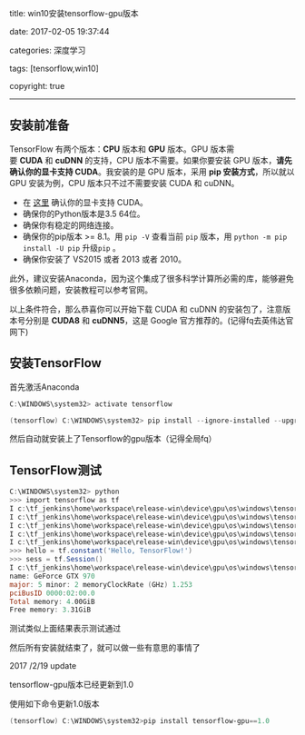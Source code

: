 title: win10安装tensorflow-gpu版本

date: 2017-02-05 19:37:44

categories: 深度学习

tags: [tensorflow,win10]

copyright: true

------

## 安装前准备

TensorFlow 有两个版本：**CPU** 版本和 **GPU** 版本。GPU 版本需要 **CUDA** 和 **cuDNN** 的支持，CPU 版本不需要。如果你要安装 GPU 版本，**请先确认你的显卡支持 CUDA**。我安装的是 GPU 版本，采用 **pip 安装方式**，所以就以 GPU 安装为例，CPU 版本只不过不需要安装 CUDA 和 cuDNN。

- 在 [这里](https://developer.nvidia.com/cuda-gpus) 确认你的显卡支持 CUDA。
- 确保你的Python版本是3.5 64位。
- 确保你有稳定的网络连接。
- 确保你的pip版本 >= 8.1。用 `pip -V` 查看当前 `pip` 版本，用 `python -m pip install -U pip` 升级`pip` 。
- 确保你安装了 VS2015 或者 2013 或者 2010。

此外，建议安装Anaconda，因为这个集成了很多科学计算所必需的库，能够避免很多依赖问题，安装教程可以参考官网。

以上条件符合，那么恭喜你可以开始下载 CUDA 和 cuDNN 的安装包了，注意版本号分别是 **CUDA8** 和 **cuDNN5**，这是 Google 官方推荐的。(记得fq去英伟达官网下)



## 安装TensorFlow

首先激活Anaconda

```powershell
C:\WINDOWS\system32> activate tensorflow

(tensorflow) C:\WINDOWS\system32> pip install --ignore-installed --upgrade https://storage.googleapis.com/tensorflow/windows/gpu/tensorflow_gpu-0.12.0-cp35-cp35m-win_amd64.whl
```

然后自动就安装上了Tensorflow的gpu版本（记得全局fq）

## TensorFlow测试

```powershell
C:\WINDOWS\system32> python
>>> import tensorflow as tf
I c:\tf_jenkins\home\workspace\release-win\device\gpu\os\windows\tensorflow\stream_executor\dso_loader.cc:128] successfully opened CUDA library cublas64_80.dll locally
I c:\tf_jenkins\home\workspace\release-win\device\gpu\os\windows\tensorflow\stream_executor\dso_loader.cc:128] successfully opened CUDA library cudnn64_5.dll locally
I c:\tf_jenkins\home\workspace\release-win\device\gpu\os\windows\tensorflow\stream_executor\dso_loader.cc:128] successfully opened CUDA library cufft64_80.dll locally
I c:\tf_jenkins\home\workspace\release-win\device\gpu\os\windows\tensorflow\stream_executor\dso_loader.cc:128] successfully opened CUDA library nvcuda.dll locally
I c:\tf_jenkins\home\workspace\release-win\device\gpu\os\windows\tensorflow\stream_executor\dso_loader.cc:128] successfully opened CUDA library curand64_80.dll locally
>>> hello = tf.constant('Hello, TensorFlow!')
>>> sess = tf.Session()
I c:\tf_jenkins\home\workspace\release-win\device\gpu\os\windows\tensorflow\core\common_runtime\gpu\gpu_device.cc:885] Found device 0 with properties:
name: GeForce GTX 970
major: 5 minor: 2 memoryClockRate (GHz) 1.253
pciBusID 0000:02:00.0
Total memory: 4.00GiB
Free memory: 3.31GiB
```

测试类似上面结果表示测试通过



然后所有安装就结束了，就可以做一些有意思的事情了



2017 /2/19 update

tensorflow-gpu版本已经更新到1.0

使用如下命令更新1.0版本

```powershell
(tensorflow) C:\WINDOWS\system32>pip install tensorflow-gpu==1.0
```

